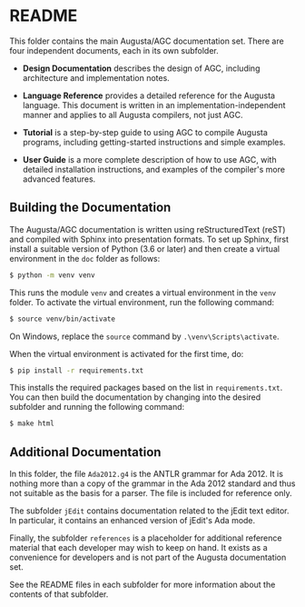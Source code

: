 
README
======

This folder contains the main Augusta/AGC documentation set. There are four independent
documents, each in its own subfolder.

- **Design Documentation** describes the design of AGC, including architecture and
  implementation notes.

- **Language Reference** provides a detailed reference for the Augusta language. This document
  is written in an implementation-independent manner and applies to all Augusta compilers, not
  just AGC.

- **Tutorial** is a step-by-step guide to using AGC to compile Augusta programs, including
  getting-started instructions and simple examples.

- **User Guide** is a more complete description of how to use AGC, with detailed installation
  instructions, and examples of the compiler's more advanced features.

## Building the Documentation

The Augusta/AGC documentation is written using reStructuredText (reST) and compiled with Sphinx
into presentation formats. To set up Sphinx, first install a suitable version of Python (3.6 or
later) and then create a virtual environment in the `doc` folder as follows:

```bash
$ python -m venv venv
```

This runs the module `venv` and creates a virtual environment in the `venv` folder. To activate
the virtual environment, run the following command:

```bash
$ source venv/bin/activate
```

On Windows, replace the `source` command by `.\venv\Scripts\activate`.

When the virtual environment is activated for the first time, do:
    
```bash 
$ pip install -r requirements.txt
```

This installs the required packages based on the list in `requirements.txt`. You can then build
the documentation by changing into the desired subfolder and running the following command:

```bash
$ make html
```

## Additional Documentation

In this folder, the file `Ada2012.g4` is the ANTLR grammar for Ada 2012. It is nothing more than
a copy of the grammar in the Ada 2012 standard and thus not suitable as the basis for a parser.
The file is included for reference only.

The subfolder `jEdit` contains documentation related to the jEdit text editor. In particular, it
contains an enhanced version of jEdit's Ada mode.

Finally, the subfolder `references` is a placeholder for additional reference material that each
developer may wish to keep on hand. It exists as a convenience for developers and is not part of
the Augusta documentation set.

See the README files in each subfolder for more information about the contents of that
subfolder.

